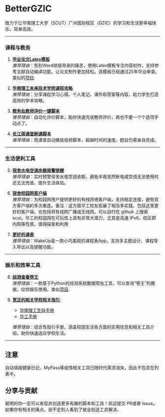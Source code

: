 # BetterGZIC

致力于让华南理工大学（SCUT）广州国际校区（GZIC）的学习和生活更幸福快乐、简单高效。

---

### 课程与教务

1. **[毕业论文Latex模板](https://github.com/frinkleko/SCUT-thesis)**  
   *推荐理由*：告别Word排版带来的痛苦，使用Latex模板专注内容创作，支持参考文献自动编译功能，让论文制作更加轻松。该模板已经通过25年毕业审查。类似的[项目](https://github.com/alwintsui/scutthesis).

2. **[华南理工未来技术学院课程攻略](https://github.com/OpenFuTech/SCUT-FT-Guide)**  
   *推荐理由*：分享课程学习心得、个人笔记、课件和答案等内容，助力学生打造高效的学术攻略。

3. **[教务处教师评价一键脚本](https://github.com/Thungghuan/teacher_comment)**  
   *推荐理由*：自动化评价脚本，助你快速完成教师评价，再也不要一个个选项手动点了。

4. **[长江雨课堂刷课脚本](https://github.com/Cat1007/yuketangHelperSCUTLite)**  
   *推荐理由*：雨课堂自动播放视频脚本，超越时间的速度。题目仍需亲自完成。

---

### 生活便利工具
5. **[宿舍水电空调余额报警提醒](https://github.com/frinkleko/elec_room_info)**  
   *推荐理由*：实时预警宿舍水电空调余额，避免半夜突然断电或空调无法使用时还无法充值，提升生活体验。

6. **[宿舍校园网客户端](https://github.com/SeaLoong/drcom4scut)**  
   *推荐理由*：为校园网用户提供更好的有线网络客户端，支持稳定连接，避免官方客户端的多次重连。备注：这方面华工校友拓展了相当多实践，包括这里更好的客户端，也包括将有线网广播成无线网。可以自行在 github 上搜索 scut。华工的校园网在可玩性上具有非常大潜力，尤其是高速 IPv6、校区即内网等性质，值得探索和利用

7. **[更好的课表](https://www.wakeup.fun/)**  
   *推荐理由*：WakeUp是一款小巧美观的课程表App，支持多主题设计、课程导入导出以及提醒功能。

---

### 娱乐和效率工具
8. **[综测查看卷王](https://github.com/1067088037/SCUTFindOverachievers)**  
   *推荐理由*：一款基于Python的综测系统数据爬虫工具，可以查询“卷王”的数据，仅供娱乐使用。类似[项目](https://github.com/kellehod/GradeCrawler).

9. **[宽泛的相关学校相关指引]()**:  
   - [华南理工生存手册](https://github.com/Kozmosa/survive-in-scut)  
   - [华工手册](https://www.gzic.online/)  

   *推荐理由*：综合性指引手册，涵盖校园生活各方面的实用信息和相关工具介绍，助你快速适应学校生活。

---

## 注意
自动填报健康日记、MyPass等疫情相关工具已随时代需求消失，因此不包含在列表中。

## 分享与贡献
聪明的你一定可以发现并创造更多有趣的脚本和工具！欢迎提交 PR或者 Issue。如果你有相关的痛点，说不定别人看到了就会创造工具解决。
